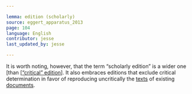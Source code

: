 ```yaml
---

lemma: edition (scholarly)
source: eggert_apparatus_2013
page: 104
language: English
contributor: jesse
last_updated_by: jesse

---
```

It is worth noting, however, that the term “scholarly edition” is a wider one [than [[“critical” edition](editionCritical.html)]. It also embraces editions that exclude critical determination in favor of reproducing uncritically the [texts](text.html) of existing [documents](document.html).

